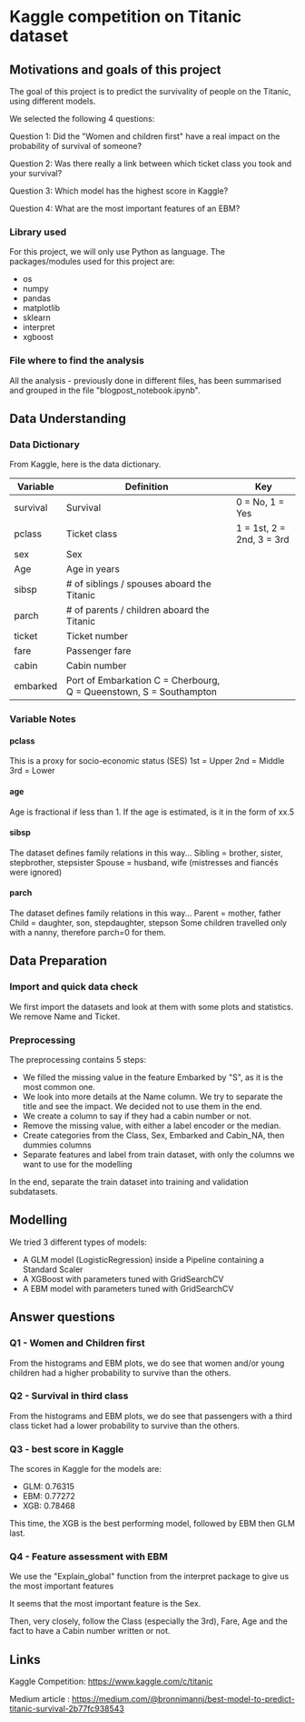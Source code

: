 
# Kaggle competition on Titanic dataset

## Motivations and goals of this project

The goal of this project is to predict the survivality of people on the Titanic, using different models.

We selected the following 4 questions:

Question 1: Did the "Women and children first" have a real impact on the probability of survival of someone?

Question 2: Was there really a link between which ticket class you took and your survival?

Question 3: Which model has the highest score in Kaggle?

Question 4: What are the most important features of an EBM?

### Library used
For this project, we will only use Python as language. The packages/modules used for this project are:

- os
- numpy
- pandas
- matplotlib
- sklearn
- interpret
- xgboost

### File where to find the analysis

All the analysis - previously done in different files, has been summarised and grouped in the file "blogpost_notebook.ipynb".

## Data Understanding

### Data Dictionary

From Kaggle, here is the data dictionary.

|Variable	|Definition	         |Key                       |
|-----------|--------------------|--------------------------|
|survival	|Survival	         |0 = No, 1 = Yes           |
|pclass	    |Ticket class	     |1 = 1st, 2 = 2nd, 3 = 3rd |
|sex	    | Sex	                                        |
|Age	    |  Age in years	                                |
|sibsp	    | # of siblings / spouses aboard the Titanic	|
|parch	    |  # of parents / children aboard the Titanic	|
|ticket	    | Ticket number	                                |
|fare	    |Passenger fare	                                |
|cabin	    |Cabin number	                                |
|embarked	|Port of Embarkation    C = Cherbourg,     Q = Queenstown,   S = Southampton         |


### Variable Notes

#### pclass
This is a  proxy for socio-economic status (SES)
1st = Upper
2nd = Middle
3rd = Lower

#### age
Age is fractional if less than 1. If the age is estimated, is it in the form of xx.5

#### sibsp
The dataset defines family relations in this way...
Sibling = brother, sister, stepbrother, stepsister
Spouse = husband, wife (mistresses and fiancés were ignored)

#### parch
The dataset defines family relations in this way...
Parent = mother, father
Child = daughter, son, stepdaughter, stepson
Some children travelled only with a nanny, therefore parch=0 for them.

## Data Preparation

### Import and quick data check
We first import the datasets and look at them with some plots and statistics. We remove Name and Ticket.

### Preprocessing
The preprocessing contains 5 steps:

- We filled the missing value in the feature Embarked by "S", as it is the most common one.
- We look into more details at the Name column. We try to separate the title and see the impact. We decided not to use them in the end.
- We create a column to say if they had a cabin number or not.
- Remove the missing value, with either a label encoder or the median.
- Create categories from the Class, Sex, Embarked and Cabin_NA, then dummies columns
- Separate features and label from train dataset, with only the columns we want to use for the modelling

In the end, separate the train dataset into training and validation subdatasets.


## Modelling

We tried 3 different types of models:

- A GLM model (LogisticRegression) inside a Pipeline containing a Standard Scaler
- A XGBoost with parameters tuned with GridSearchCV
- A EBM model with parameters tuned with GridSearchCV


## Answer questions

### Q1 - Women and Children first

From the histograms and EBM plots, we do see that women and/or young children had a higher probability to survive than the others.

### Q2 - Survival in third class

From the histograms and EBM plots, we do see that passengers with a third class ticket had a lower probability to survive than the others.


### Q3 - best score in Kaggle

The scores in Kaggle for the models are:

- GLM: 0.76315
- EBM: 0.77272
- XGB: 0.78468

This time, the XGB is the best performing model, followed by EBM then GLM last.

### Q4 - Feature assessment with EBM

We use the "Explain_global" function from the interpret package to give us the most important features

It seems that the most important feature is the Sex. 

Then, very closely, follow the Class (especially the 3rd), Fare, Age and the fact to have a Cabin number written or not.

## Links

Kaggle Competition: https://www.kaggle.com/c/titanic 

Medium article : https://medium.com/@bronnimannj/best-model-to-predict-titanic-survival-2b77fc938543
